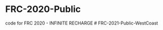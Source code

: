 # FRC-2020-Public
code for FRC 2020 - INFINITE RECHARGE
#   F R C - 2 0 2 1 - P u b l i c - W e s t C o a s t  
 